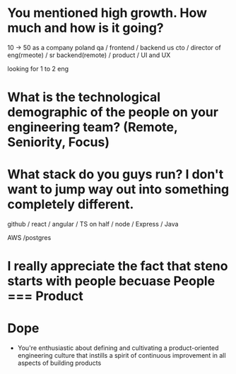 # You mentioned high growth. How much and how is it going?
10 -> 50 as a company
poland qa / frontend / backend
us cto / director of eng(rmeote) / sr backend(remote) / product / UI and UX


looking for 1 to 2 eng

# What is the technological demographic of the people on your engineering team? (Remote, Seniority, Focus)


# What stack do you guys run? I don't want to jump way out into something completely different.

github / react / angular / TS on half / node / Express / Java

AWS /postgres




# I really appreciate the fact that steno starts with people becuase People === Product


# Dope 



* You're enthusiastic about defining and cultivating a product-oriented engineering culture that instills a spirit of continuous improvement in all aspects of building products